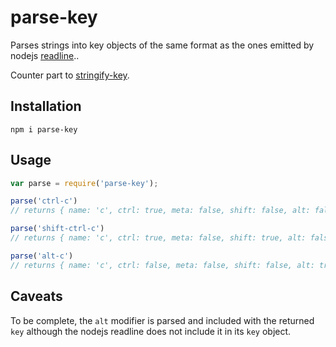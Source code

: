 # parse-key

Parses strings into key objects of the same format as the ones emitted by nodejs [readline](http://nodejs.org/api/readline.html).. 

Counter part to [stringify-key](https://github.com/thlorenz/stringify-key).

## Installation

    npm i parse-key

## Usage

```js
var parse = require('parse-key');

parse('ctrl-c') 
// returns { name: 'c', ctrl: true, meta: false, shift: false, alt: false }

parse('shift-ctrl-c') 
// returns { name: 'c', ctrl: true, meta: false, shift: true, alt: false }

parse('alt-c') 
// returns { name: 'c', ctrl: false, meta: false, shift: false, alt: true }
```

## Caveats

To be complete, the `alt` modifier is parsed and included with the returned `key` although the nodejs readline does not
include it in its `key` object.
